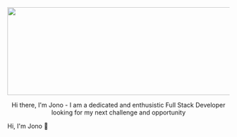 <div id = "header" align = "center">
<img src ="https://e1.pxfuel.com/desktop-wallpaper/153/422/desktop-wallpaper-beautiful-blue-mountain-landscape-with-sunrise-and-sunset-in-mountains-background-dark-night-time-outdoor-and-hiking-concept-sun-in-the-sky-vector-good-for-site-banner-cover-poster-7162596-vector.jpg" width = "600" height = "200"/>  
  <p> Hi there, I'm Jono - I am a dedicated and enthusistic Full Stack Developer looking for my next challenge and opportunity</p>
</div>

Hi, I'm Jono 👋

<!--


Here are some ideas to get you started:

- 🔭 I’m currently working on ...
- 🌱 I’m currently learning ...
- 👯 I’m looking to collaborate on ...
- 🤔 I’m looking for help with ...
- 💬 Ask me about ...
- 📫 How to reach me: ...
- 😄 Pronouns: ...
- ⚡ Fun fact: ...
-->
